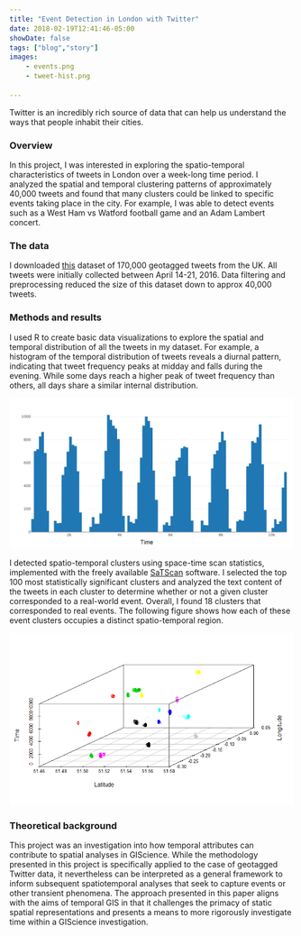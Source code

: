 ```yaml
---
title: "Event Detection in London with Twitter"
date: 2018-02-19T12:41:46-05:00
showDate: false
tags: ["blog","story"]
images:
    - events.png
    - tweet-hist.png

---
```


Twitter is an incredibly rich source of data that can help us understand the ways that people inhabit their cities. 

### Overview

In this project, I was interested in exploring the spatio-temporal characteristics of tweets in London over a week-long time period. I analyzed the spatial and temporal clustering patterns of approximately 40,000 tweets and found that many clusters could be linked to specific events taking place in the city. For example, I was able to detect events such as a West Ham vs Watford football game and an Adam Lambert concert. 

### The data 

I downloaded [this](http://followthehashtag.com/datasets/170000-uk-geolocated-tweets-free-twitter-dataset/) dataset of 170,000 geotagged tweets from the UK. All tweets were initially collected between April 14-21, 2016. Data filtering and preprocessing reduced the size of this dataset down to approx 40,000 tweets. 

### Methods and results 

I used R to create basic data visualizations to explore the spatial and temporal distribution of all the tweets in my dataset. For example, a histogram of the temporal distribution of tweets reveals a diurnal pattern, indicating that tweet frequency peaks at midday and falls during the evening. While some days reach a higher peak of tweet frequency than others, all days share a similar internal distribution. 

![Ideas](tweet-hist.png)

I detected spatio-temporal clusters using space-time scan statistics, implemented with the freely available [SaTScan](https://www.satscan.org/) software. I selected the top 100 most statistically significant clusters and analyzed the text content of the tweets in each cluster to determine whether or not a given cluster corresponded to a real-world event. Overall, I found 18 clusters that corresponded to real events. The following figure shows how each of these event clusters occupies a distinct spatio-temporal region. 

![Ideas](events.png)

### Theoretical background 

This project was an investigation into how temporal attributes can contribute to spatial analyses in GIScience. While the methodology presented in this project is specifically applied to the case of geotagged Twitter data, it nevertheless can be interpreted as a general framework to inform subsequent spatiotemporal analyses that seek to capture events or other transient phenomena. The approach presented in this paper aligns with the aims of temporal GIS in that it challenges the primacy of static spatial representations and presents a means to more rigorously investigate time within a GIScience investigation. 

























